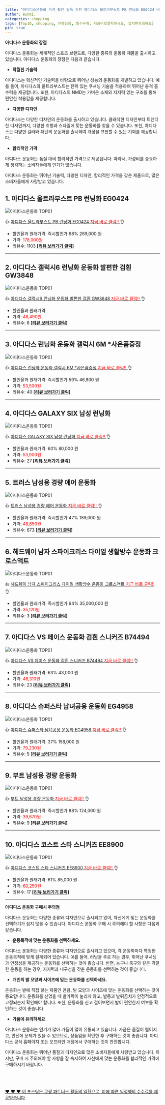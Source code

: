 ```yaml
---
title: "아디다스운동화 가격 확인 필독 추천 아디다스 울트라부스트 PB 런닝화 EG0424 비교 장점 구매가이드"
author: eunmi.
categories: shopping
tags: [Top10, shopping, 유행상품, 필수구매, 지금바로클릭하세요, 놓치면후회해요]
pin: true
---
```

**아디다스 운동화의 장점**

아디다스 운동화는 세계적인 스포츠 브랜드로, 다양한 종류의 운동화 제품을 출시하고 있습니다. 아디다스 운동화의 장점은 다음과 같습니다.

* **탁월한 기술력**

아디다스는 혁신적인 기술력을 바탕으로 뛰어난 성능의 운동화를 개발하고 있습니다. 예를 들어, 아디다스의 울트라부스트는 탄력 있는 쿠셔닝 기술을 적용하여 뛰어난 충격 흡수력을 제공합니다. 또한, 아디다스의 NMD는 가벼운 소재와 지지력 있는 구조를 통해 편안한 착용감을 제공합니다.

* **다양한 디자인**

아디다스는 다양한 디자인의 운동화를 출시하고 있습니다. 클래식한 디자인부터 트렌디한 디자인까지, 다양한 취향과 스타일에 맞는 운동화를 찾을 수 있습니다. 또한, 아디다스는 다양한 컬러와 패턴의 운동화를 출시하여 개성을 표현할 수 있는 기회를 제공합니다.

* **합리적인 가격**

아디다스 운동화는 품질 대비 합리적인 가격으로 제공됩니다. 따라서, 가성비를 중요하게 생각하는 소비자들에게 인기가 많습니다.

아디다스 운동화는 뛰어난 기술력, 다양한 디자인, 합리적인 가격을 갖춘 제품으로, 많은 소비자들에게 사랑받고 있습니다.

   

## 1. 아디다스 울트라부스트 PB 런닝화 EG0424

![아디다스운동화 TOP01](https://thumbnail10.coupangcdn.com/thumbnails/remote/230x230ex/image/vendor_inventory/ab2b/4ba36d3c6d06ded50cb084312d13543169bb168fc4bf03f9502db842e050.jpg)


👍 [아디다스 울트라부스트 PB 런닝화 EG0424 <font color=red> 지금 바로 클릭!! </font> ](https://link.coupang.com/re/AFFSDP?lptag=AF3617701&subid=GithubCoopas&pageKey=1194426444&traceid=V0-153&itemId=2177148888&vendorItemId=70269969429) 👌 


- 할인율과 원래가격: 즉시할인가 68%  269,000   원
- 가격: <span style='color:red'>178,000원</span>
- 리뷰수: 1103  [**[리뷰 보러가기 클릭]**](https://link.coupang.com/re/AFFSDP?lptag=AF3617701&subid=GithubCoopas&pageKey=1194426444&traceid=V0-153&itemId=2177148888&vendorItemId=70269969429)

---


   

## 2. 아디다스 갤럭시6 런닝화 운동화 발편한 검흰 GW3848

![아디다스운동화 TOP01](https://thumbnail8.coupangcdn.com/thumbnails/remote/230x230ex/image/vendor_inventory/6e71/7211344bd87051d161264c9877c4c4956bdfdf96b1cd13ddce32cb307477.png)


👍 [아디다스 갤럭시6 런닝화 운동화 발편한 검흰 GW3848 <font color=red> 지금 바로 클릭!! </font> ](https://link.coupang.com/re/AFFSDP?lptag=AF3617701&subid=GithubCoopas&pageKey=6925323907&traceid=V0-153&itemId=16026950017&vendorItemId=85209255224) 👌 


- 할인율과 원래가격: 
- 가격: <span style='color:red'>48,490원</span>
- 리뷰수: 6  [**[리뷰 보러가기 클릭]**](https://link.coupang.com/re/AFFSDP?lptag=AF3617701&subid=GithubCoopas&pageKey=6925323907&traceid=V0-153&itemId=16026950017&vendorItemId=85209255224)

---


   

## 3. 아디다스 런닝화 운동화 갤럭시 6M *사은품증정

![아디다스운동화 TOP01](https://thumbnail10.coupangcdn.com/thumbnails/remote/230x230ex/image/vendor_inventory/7f0e/dfd84d4962f5bc36862706d1ecc2fac86e3f2a3d1b33498e5181cfdb472f.jpg)


👍 [아디다스 런닝화 운동화 갤럭시 6M *사은품증정 <font color=red> 지금 바로 클릭!! </font> ](https://link.coupang.com/re/AFFSDP?lptag=AF3617701&subid=GithubCoopas&pageKey=7006754231&traceid=V0-153&itemId=17203667142&vendorItemId=85776780055) 👌 


- 할인율과 원래가격: 즉시할인가 59%  46,800   원
- 가격: <span style='color:red'>53,500원</span>
- 리뷰수: 40  [**[리뷰 보러가기 클릭]**](https://link.coupang.com/re/AFFSDP?lptag=AF3617701&subid=GithubCoopas&pageKey=7006754231&traceid=V0-153&itemId=17203667142&vendorItemId=85776780055)

---


   

## 4. 아디다스 GALAXY SIX 남성 런닝화

![아디다스운동화 TOP01](https://thumbnail7.coupangcdn.com/thumbnails/remote/230x230ex/image/vendor_inventory/ff79/7c4ce887c4760540e6cbd6907ed9ffd284473e81a9ad88c320a092f93024.jpg)


👍 [아디다스 GALAXY SIX 남성 런닝화 <font color=red> 지금 바로 클릭!! </font> ](https://link.coupang.com/re/AFFSDP?lptag=AF3617701&subid=GithubCoopas&pageKey=7017603737&traceid=V0-153&itemId=17269199548&vendorItemId=84847227616) 👌 


- 할인율과 원래가격: 60%  80,000   원
- 가격: <span style='color:red'>53,900원</span>
- 리뷰수: 27  [**[리뷰 보러가기 클릭]**](https://link.coupang.com/re/AFFSDP?lptag=AF3617701&subid=GithubCoopas&pageKey=7017603737&traceid=V0-153&itemId=17269199548&vendorItemId=84847227616)

---


   

## 5. 트러스 남성용 경량 에어 운동화

![아디다스운동화 TOP01](https://thumbnail10.coupangcdn.com/thumbnails/remote/230x230ex/image/vendor_inventory/3f3f/58c7851ddaaadff83bae50559841b733e3237c7b66bccc9acdd2c7a792e3.jpg)


👍 [트러스 남성용 경량 에어 운동화 <font color=red> 지금 바로 클릭!! </font> ](https://link.coupang.com/re/AFFSDP?lptag=AF3617701&subid=GithubCoopas&pageKey=7164640273&traceid=V0-153&itemId=18037519418&vendorItemId=85847719361) 👌 


- 할인율과 원래가격: 즉시할인가 47%  189,000   원
- 가격: <span style='color:red'>48,650원</span>
- 리뷰수: 673  [**[리뷰 보러가기 클릭]**](https://link.coupang.com/re/AFFSDP?lptag=AF3617701&subid=GithubCoopas&pageKey=7164640273&traceid=V0-153&itemId=18037519418&vendorItemId=85847719361)

---


   

## 6. 헤드웨이 남자 스파이크리스 다이얼 생활방수 운동화 크로스액트

![아디다스운동화 TOP01](https://thumbnail7.coupangcdn.com/thumbnails/remote/230x230ex/image/vendor_inventory/2ead/6eff640b089ed02bc67be6aa7072e3e6461b9b429b2b7504d3df88bce529.jpg)


👍 [헤드웨이 남자 스파이크리스 다이얼 생활방수 운동화 크로스액트 <font color=red> 지금 바로 클릭!! </font> ](https://link.coupang.com/re/AFFSDP?lptag=AF3617701&subid=GithubCoopas&pageKey=6768475333&traceid=V0-153&itemId=15884858338&vendorItemId=83093240670) 👌 


- 할인율과 원래가격: 즉시할인가 94%  35,000,000   원
- 가격: <span style='color:red'>35,120원</span>
- 리뷰수: 3  [**[리뷰 보러가기 클릭]**](https://link.coupang.com/re/AFFSDP?lptag=AF3617701&subid=GithubCoopas&pageKey=6768475333&traceid=V0-153&itemId=15884858338&vendorItemId=83093240670)

---


   

## 7. 아디다스 VS 페이스 운동화 검흰 스니커즈 B74494

![아디다스운동화 TOP01](https://thumbnail8.coupangcdn.com/thumbnails/remote/230x230ex/image/vendor_inventory/bfe2/cc50f67b10be25ac8e65815788b9311bfa9655d89a3d04151ba776fb1885.jpg)


👍 [아디다스 VS 페이스 운동화 검흰 스니커즈 B74494 <font color=red> 지금 바로 클릭!! </font> ](https://link.coupang.com/re/AFFSDP?lptag=AF3617701&subid=GithubCoopas&pageKey=6714355673&traceid=V0-153&itemId=15597850974&vendorItemId=83430224034) 👌 


- 할인율과 원래가격: 63%  43,000   원
- 가격: <span style='color:red'>46,310원</span>
- 리뷰수: 23  [**[리뷰 보러가기 클릭]**](https://link.coupang.com/re/AFFSDP?lptag=AF3617701&subid=GithubCoopas&pageKey=6714355673&traceid=V0-153&itemId=15597850974&vendorItemId=83430224034)

---


   

## 8. 아디다스 슈퍼스타 남녀공용 운동화 EG4958

![아디다스운동화 TOP01](https://thumbnail8.coupangcdn.com/thumbnails/remote/230x230ex/image/vendor_inventory/f153/bbc194bdb951b0973cfd17107b59982e2f00754bbec5ec1cc4cff97833b9.JPG)


👍 [아디다스 슈퍼스타 남녀공용 운동화 EG4958 <font color=red> 지금 바로 클릭!! </font> ](https://link.coupang.com/re/AFFSDP?lptag=AF3617701&subid=GithubCoopas&pageKey=7471204678&traceid=V0-153&itemId=19495397315&vendorItemId=86604976352) 👌 


- 할인율과 원래가격: 37%  158,000   원
- 가격: <span style='color:red'>79,230원</span>
- 리뷰수: 5  [**[리뷰 보러가기 클릭]**](https://link.coupang.com/re/AFFSDP?lptag=AF3617701&subid=GithubCoopas&pageKey=7471204678&traceid=V0-153&itemId=19495397315&vendorItemId=86604976352)

---


   

## 9. 부트 남성용 경량 운동화

![아디다스운동화 TOP01](https://thumbnail8.coupangcdn.com/thumbnails/remote/230x230ex/image/vendor_inventory/e46e/3a562ead2c9b08fbe54d669e4e6d527691b686bfff065d74ce5078c6afea.jpg)


👍 [부트 남성용 경량 운동화 <font color=red> 지금 바로 클릭!! </font> ](https://link.coupang.com/re/AFFSDP?lptag=AF3617701&subid=GithubCoopas&pageKey=7475461240&traceid=V0-153&itemId=19514950961&vendorItemId=87238216366) 👌 


- 할인율과 원래가격: 즉시할인가 88%  124,000   원
- 가격: <span style='color:red'>39,670원</span>
- 리뷰수: 9  [**[리뷰 보러가기 클릭]**](https://link.coupang.com/re/AFFSDP?lptag=AF3617701&subid=GithubCoopas&pageKey=7475461240&traceid=V0-153&itemId=19514950961&vendorItemId=87238216366)

---


   

## 10. 아디다스 코스트 스타 스니커즈 EE8900

![아디다스운동화 TOP01](https://thumbnail8.coupangcdn.com/thumbnails/remote/230x230ex/image/retail/images/2023/06/08/18/3/84f67568-f494-4b9a-981f-31cb24eb6065.png)


👍 [아디다스 코스트 스타 스니커즈 EE8900 <font color=red> 지금 바로 클릭!! </font> ](https://link.coupang.com/re/AFFSDP?lptag=AF3617701&subid=GithubCoopas&pageKey=7388431587&traceid=V0-153&itemId=19097498696&vendorItemId=86218264892) 👌 


- 할인율과 원래가격: 61%  85,000   원
- 가격: <span style='color:red'>60,250원</span>
- 리뷰수: 17  [**[리뷰 보러가기 클릭]**](https://link.coupang.com/re/AFFSDP?lptag=AF3617701&subid=GithubCoopas&pageKey=7388431587&traceid=V0-153&itemId=19097498696&vendorItemId=86218264892)

---
**아디다스 운동화 구매시 주의점**

아디다스 운동화는 다양한 종류와 디자인으로 출시되고 있어, 자신에게 맞는 운동화를 선택하기가 쉽지 않을 수 있습니다. 아디다스 운동화 구매 시 주의해야 할 사항은 다음과 같습니다.

* **운동목적에 맞는 운동화를 선택하세요.**

아디다스 운동화는 다양한 종류와 디자인으로 출시되고 있으며, 각 운동화마다 특정한 운동목적에 맞게 설계되어 있습니다. 예를 들어, 러닝을 주로 하는 경우, 뛰어난 쿠셔닝과 안정성을 제공하는 운동화를 선택하는 것이 좋습니다. 반면, 농구나 축구와 같은 격렬한 운동을 하는 경우, 지지력과 내구성을 갖춘 운동화를 선택하는 것이 좋습니다.

* **개인의 발 모양과 사이즈에 맞는 운동화를 선택하세요.**

운동화는 발에 직접 닿는 제품인 만큼, 발 모양과 사이즈에 맞는 운동화를 선택하는 것이 중요합니다. 운동화를 신었을 때 발가락이 눌리지 않고, 발등과 발뒤꿈치가 안정적으로 고정되는지 확인해야 합니다. 또한, 운동화를 신고 걸어보면서 발이 편안한지 여부를 확인하는 것이 좋습니다.

* **가품에 유의하세요.**

아디다스 운동화는 인기가 많아 가품이 많이 유통되고 있습니다. 가품은 품질이 떨어지고, 안전에 문제가 있을 수 있으므로, 정품임을 확인한 후 구매하는 것이 좋습니다. 아디다스 공식 홈페이지 또는 오프라인 매장에서 구매하는 것이 안전합니다.

아디다스 운동화는 뛰어난 품질과 디자인으로 많은 소비자들에게 사랑받고 있습니다. 하지만, 구매 시 주의해야 할 사항을 잘 숙지하여 자신에게 맞는 운동화를 합리적인 가격에 구매하시기 바랍니다.<br><br><br><br><br> [ ❤ ❤ ❤ 이 포스팅은 쿠팡 파트너스 활동의 일환으로, 이에 따른 일정액의 수수료를 제공받습니다](https://link.coupang.com/a/bcEFyh)